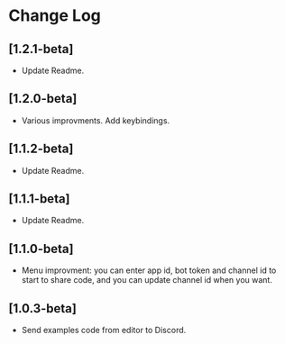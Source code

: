 # Change Log

## [1.2.1-beta]

- Update Readme.

## [1.2.0-beta]

- Various improvments. Add keybindings.

## [1.1.2-beta]

- Update Readme.

## [1.1.1-beta]

- Update Readme.

## [1.1.0-beta]

- Menu improvment: you can enter app id, bot token and channel id to start to share code, and you can update channel id when you want.

## [1.0.3-beta]

- Send examples code from editor to Discord.
